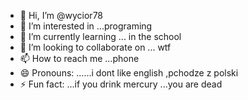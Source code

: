 - 👋 Hi, I’m @wycior78
- 👀 I’m interested in ...programing
- 🌱 I’m currently learning ... in the school
- 💞️ I’m looking to collaborate on ... wtf
- 📫 How to reach me ...phone
- 😄 Pronouns: ......i dont like english ,pchodze z polski
- ⚡ Fun fact: ...if you drink mercury ...you are dead

<!---
wycior78/wycior78 is a ✨ special ✨ repository because its `README.md` (this file) appears on your GitHub profile.
You can click the Preview link to take a look at your changes.
--->
